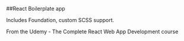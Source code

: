 ##React Boilerplate app

Includes Foundation, custom SCSS support.

From the Udemy - The Complete React Web App Development course
